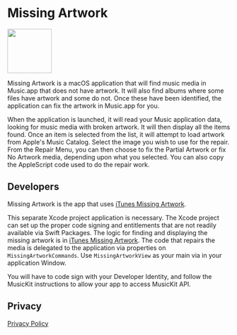 # Missing Artwork
<img src="https://raw.github.com/bolsinga/MissingArt/main/MissingArt/Assets.xcassets/AppIcon.appiconset/Icon.png" width="100">

Missing Artwork is a macOS application that will find music media in Music.app that does not have artwork. It will also find albums where some files have artwork and some do not. Once these have been identified, the application can fix the artwork in Music.app for you.

When the application is launched, it will read your Music application data, looking for music media with broken artwork. It will then display all the items found. Once an item is selected from the list, it will attempt to load artwork from Apple's Music Catalog. Select the image you wish to use for the repair. From the Repair Menu, you can then choose to fix the Partial Artwork or fix No Artwork media, depending upon what you selected. You can also copy the AppleScript code used to do the repair work.

## Developers

Missing Artwork is the app that uses [iTunes Missing Artwork](https://github.com/bolsinga/itunes_missing_artwork).

This separate Xcode project application is necessary. The Xcode project can set up the proper code signing and entitlements that are not readily available via Swift Packages. The logic for finding and displaying the missing artwork is in [iTunes Missing Artwork](https://github.com/bolsinga/itunes_missing_artwork). The code that repairs the media is delegated to the application via properties on `MissingArtworkCommands`. Use `MissingArtworkView` as your main via in your application Window.

You will have to code sign with your Developer Identity, and follow the MusicKit instructions to allow your app to access MusicKit API.

## Privacy

[Privacy Policy](https://www.bolsinga.com/missingart-privacy/)
